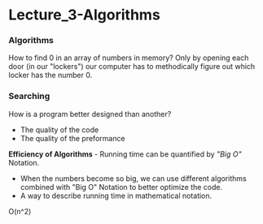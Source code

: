 # Lecture_3-Algorithms

### Algorithms

How to find 0 in an array of numbers in memory? Only by opening each door (in our "lockers") our computer has to methodically figure out which locker
has the number 0.

### Searching

How is a program better designed than another?
- The quality of the code
- The quality of the preformance

**Efficiency of Algorithms** - Running time can be quantified by _"Big O"_ Notation.
- When the numbers become so big, we can use different algorithms combined with "Big O" Notation to better optimize the code.
- A way to describe running time in mathematical notation.

O(n^2)
